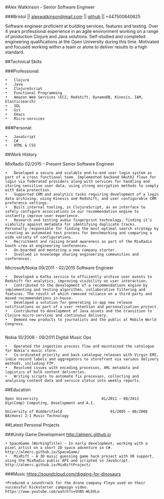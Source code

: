 #Alex Watkinson - Senior Software Engineer

###Bristol || alexwatkinson@mail.com || [github](https://github.com/Almerc) || +447500840625

Software engineer proficient at building services, features and testing. Over 4 years professional experience in an agile environment working on a range of production Clojure and Java solutions. Self-studied and completed engineering qualifications at the Open University during this time. Motivated and focused working within a team or alone to deliver results to a high standard.

##Technical Skills

###Professional:
```
•	Clojure
•	Java
•	ClojureScript
•	Functional Programming 
•	Amazon Web Services (EC2, Redshift, DynamoDB, Kinesis, IAM, Elasticsearch)
•	SQL
•	Git
•	Emacs
•	Micro-services

```

###Personal:
```
•	JavaScript
•	C#
•	HTML & CSS
```

##Work History

MixRadio									02/2015 – Present
Senior Software Engineer

```
•	Developed a secure and scalable end-to-end user login system as part of a cross functional team. Implemented backend OAuth2 flows for login via federated providers along with services for handling and storing sensitive user data, using strong encryption methods to comply with data protection. 
•	Supported CRM and analytics tasks requiring development of a login data archiving, using Kinesis and Redshift, and user configurable CRM preference settings.
•	Built internal tooling, in ClojureScript, as an interface to safely configure associations in our recommendation engine to instantly improve user experience. 
•	Research and testing audio fingerprint technology, finding it’s viability against metadata for identifying duplicate tracks. Personally responsible for finding the most optimal search strategy by creating an automated test process for benchmarking and comparing a wide variety of configurations. 
•	Recruitment and raising brand awareness as part of the MixRadio booth crew at engineering conferences.
•	On-boarded and mentoring a new company starter. 
•	Involved in knowledge sharing engineering communities and conferences.

```

Microsoft/Nokia								09/2011 - 02/2015
Software Engineer

```
•	Developed a Kafka service to efficiently archive user events to Redshift for analytics, improving visibility on user interaction.
•	Contributed to the development of a recommendations engine by implementing and testing algorithms, collaborative filtering and features. The result of which removed reliance on a third-party and moved recommendations in-house.
•	Developed a solution for generating in-app new release notifications as part of a user retention and personalisation project.  
•	Contributed to development of Java assets and the transition to Clojure micro-services and continuous delivery.
•	Demoed new products to journalists and the public at Mobile World Congress.  
 
```

Nokia									10/2008 - 09/2011
Digital Music Ops

```
•	Operated the ingestion process flow and maintained the catalogue for Nokia’s music store.
•	Co-ordinated priority and back catalogue releases with Virgin EMI, indie record labels and aggregators to storefront via various delivery methods, including FTP.
•	Resolved issues with encoding processes, XML metadata and logistics of bulk content deliveries. 
•	Writing scripts to automate fix processes, collecting and analysing content data and service status into weekly reports.

```

##Education
```
Open University								01/2011 – 08/2013
Dip(Comp) Computing, Development and A.I.
```
```
University of Huddersfield						01/2005 – 08/2008
BA(Hons) 2:1 Music Technology 
```
##Latest Personal Projects

###Unity Game Development
http://almerc.github.io
```
• SpaceGame (WorkingTitle) - In early development, working with a pixel artist on a short 2D space adventure in C#.
http://almerc.github.io/SpaceGame/
•	MixRift - A 3D music guessing game hack project with VR support, using the MixRadio public API and scripted in JavaScript.  
http://almerc.github.io/MixRiftProject/ 
```
###Music 
https://soundcloud.com/digging-for-dinosaurs
```
•Produced a soundtrack for the drone company Fleye used on their successful Kickstarter campaign video. 
https://www.youtube.com/watch?v=ShNS-WLGVLo
```

